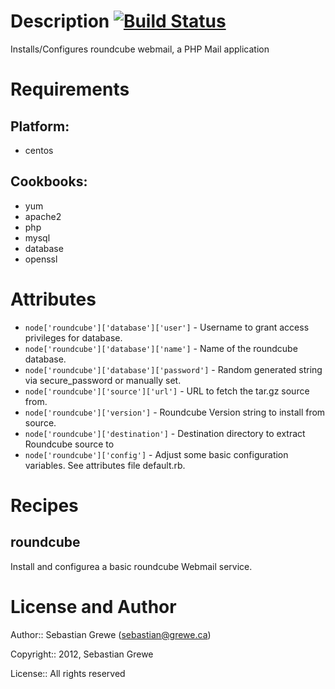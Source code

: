 Description [![Build Status](https://travis-ci.org/TheSerapher/chef-roundcube.png)](https://travis-ci.org/TheSerapher/chef-roundcube)
===========

Installs/Configures roundcube webmail, a PHP Mail application

Requirements
============

## Platform:

* centos

## Cookbooks:

* yum
* apache2
* php
* mysql
* database
* openssl

Attributes
==========

* `node['roundcube']['database']['user']` - Username to grant access privileges for database.
* `node['roundcube']['database']['name']` - Name of the roundcube database.
* `node['roundcube']['database']['password']` - Random generated string via secure_password or manually set.
* `node['roundcube']['source']['url']` - URL to fetch the tar.gz source from.
* `node['roundcube']['version']` - Roundcube Version string to install from source.
* `node['roundcube']['destination']` - Destination directory to extract Roundcube source to
* `node['roundcube']['config']` - Adjust some basic configuration variables. See attributes file default.rb.

Recipes
=======

## roundcube

Install and configurea a basic roundcube Webmail service.


License and Author
==================

Author:: Sebastian Grewe (<sebastian@grewe.ca>)

Copyright:: 2012, Sebastian Grewe

License:: All rights reserved
